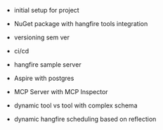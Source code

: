 * initial setup for project
* NuGet package with hangfire tools integration
 * versioning sem ver
 * ci/cd

* hangfire sample server
 * Aspire with postgres
* MCP Server with MCP Inspector

* dynamic tool vs tool with complex schema

* dynamic hangfire scheduling based on reflection
